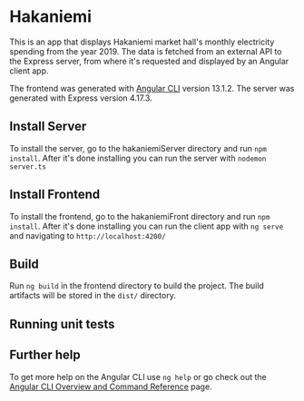 # Hakaniemi
This is an app that displays Hakaniemi market hall's monthly electricity spending from the year 2019.
The data is fetched from an external API to the Express server, from where it's requested and displayed by an Angular client app.

The frontend was generated with [Angular CLI](https://github.com/angular/angular-cli) version 13.1.2.
The server was generated with Express version 4.17.3.

## Install Server

To install the server, go to the hakaniemiServer directory and run `npm install`.
After it's done installing you can run the server with `nodemon server.ts`

## Install Frontend

To install the frontend, go to the hakaniemiFront directory and run `npm install`.
After it's done installing you can run the client app with `ng serve` and navigating to `http://localhost:4200/`

## Build

Run `ng build` in the frontend directory to build the project. The build artifacts will be stored in the `dist/` directory.

## Running unit tests


## Further help

To get more help on the Angular CLI use `ng help` or go check out the [Angular CLI Overview and Command Reference](https://angular.io/cli) page.
